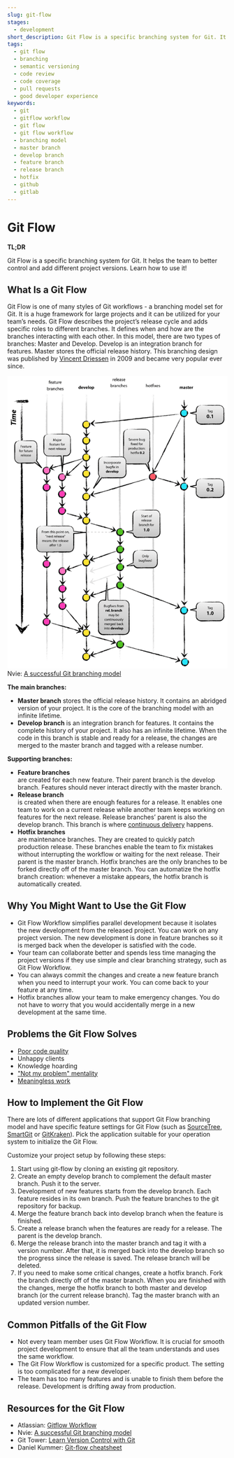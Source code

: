 ```yaml
---
slug: git-flow
stages:
  - development
short_description: Git Flow is a specific branching system for Git. It helps the team to better control and add different project versions.
tags:
  - git flow
  - branching
  - semantic versioning
  - code review
  - code coverage
  - pull requests
  - good developer experience
keywords:
  - git
  - gitflow workflow
  - git flow
  - git flow workflow
  - branching model
  - master branch
  - develop branch
  - feature branch
  - release branch
  - hotfix
  - github
  - gitlab
---
```


# Git Flow

**TL;DR**

Git Flow is a specific branching system for Git. It helps the team to better control and add different project versions. Learn how to use it!

## What Is a Git Flow

Git Flow is one of many styles of Git workflows - a branching model set for Git. It is a huge framework for large projects and it can be utilized for your team’s needs. Git Flow describes the project’s release cycle and adds specific roles to different branches. It defines when and how are the branches interacting with each other. In this model, there are two types of branches: Master and Develop. Develop is an integration branch for features. Master stores the official release history. This branching design was published by [Vincent Driessen](https://nvie.com/posts/a-successful-git-branching-model/) in 2009 and became very popular ever since.

![Git Flow branching model](/files/git_flow.png)  
Nvie: [A successful Git branching model](https://nvie.com/posts/a-successful-git-branching-model/)

**The main branches:**

- **Master branch** stores the official release history. It contains an abridged version of your project. It is the core of the branching model with an infinite lifetime.
- **Develop branch** is an integration branch for features. It contains the complete history of your project. It also has an infinite lifetime. When the code in this branch is stable and ready for a release, the changes are merged to the master branch and tagged with a release number.

**Supporting branches:**

- **Feature branches**  
  are created for each new feature. Their parent branch is the develop branch. Features should never interact directly with the master branch.
- **Release branch**  
  is created when there are enough features for a release. It enables one team to work on a current release while another team keeps working on features for the next release. Release branches’ parent is also the develop branch. This branch is where [continuous delivery](/practices/continuous-delivery) happens.
- **Hotfix branches**  
  are maintenance branches. They are created to quickly patch production release. These branches enable the team to fix mistakes without interrupting the workflow or waiting for the next release. Their parent is the master branch. Hotfix branches are the only branches to be forked directly off of the master branch. You can automatize the hotfix branch creation: whenever a mistake appears, the hotfix branch is automatically created.

## Why You Might Want to Use the Git Flow

- Git Flow Workflow simplifies parallel development because it isolates the new development from the released project. You can work on any project version. The new development is done in feature branches so it is merged back when the developer is satisfied with the code.
- Your team can collaborate better and spends less time managing the project versions if they use simple and clear branching strategy, such as Git Flow Workflow.
- You can always commit the changes and create a new feature branch when you need to interrupt your work. You can come back to your feature at any time.
- Hotfix branches allow your team to make emergency changes. You do not have to worry that you would accidentally merge in a new development at the same time.

## Problems the Git Flow Solves

- [Poor code quality](/problems/poor-code-quality)
- Unhappy clients
- Knowledge hoarding
- ["Not my problem" mentality](/problems/not-my-problem-mentality)
- [Meaningless work](/problems/meaningless-work)

## How to Implement the Git Flow

There are lots of different applications that support Git Flow branching model and have specific feature settings for Git Flow (such as [SourceTree](https://www.sourcetreeapp.com/), [SmartGit](https://www.syntevo.com/smartgit/) or [GitKraken](https://www.gitkraken.com/)). Pick the application suitable for your operation system to initialize the Git Flow.

Customize your project setup by following these steps:

1. Start using git-flow by cloning an existing git repository.
2. Create an empty develop branch to complement the default master branch. Push it to the server.
3. Development of new features starts from the develop branch. Each feature resides in its own branch. Push the feature branches to the git repository for backup.
4. Merge the feature branch back into develop branch when the feature is finished.
5. Create a release branch when the features are ready for a release. The parent is the develop branch.
6. Merge the release branch into the master branch and tag it with a version number. After that, it is merged back into the develop branch so the progress since the release is saved. The release branch will be deleted.
7. If you need to make some critical changes, create a hotfix branch. Fork the branch directly off of the master branch. When you are finished with the changes, merge the hotfix branch to both master and develop branch (or the current release branch). Tag the master branch with an updated version number.

## Common Pitfalls of the Git Flow

- Not every team member uses Git Flow Workflow. It is crucial for smooth project development to ensure that all the team understands and uses the same workflow.
- The Git Flow Workflow is customized for a specific product. The setting is too complicated for a new developer.
- The team has too many features and is unable to finish them before the release. Development is drifting away from production.

## Resources for the Git Flow

- Atlassian: [Gitflow Workflow](https://www.atlassian.com/git/tutorials/comparing-workflows/gitflow-workflow)
- Nvie: [A successful Git branching model](https://nvie.com/posts/a-successful-git-branching-model/)
- Git Tower: [Learn Version Control with Git](https://www.git-tower.com/learn/git/ebook/en/command-line/advanced-topics/git-flow)
- Daniel Kummer: [Git-flow cheatsheet](https://danielkummer.github.io/git-flow-cheatsheet/)
